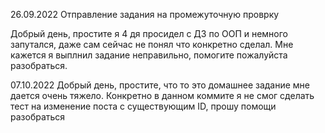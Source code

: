 26.09.2022 
Отправление задания на промежуточную проврку

Добрый день, простите я 4 дя просидел с ДЗ по ООП и немного запутался, даже сам сейчас не понял что конкретно сделал.
Мне кажется я выплнил задание неправильно, помогите пожалуйста разобраться.

07.10.2022
Добрый день, простите, что то это домашнее задание мне дается очень тяжело. 
Конкретно в данном коммите я не смог сделать тест на изменение поста с существующим ID, прошу помощи разобраться
